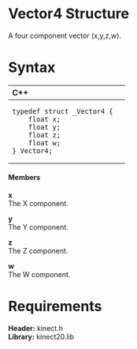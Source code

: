 Vector4 Structure  
=================  

A four component vector (x,y,z,w). <span id="syntaxSection"></span>

Syntax  
======  

<table>
<colgroup>
<col width="100%" />
</colgroup>
<thead>
<tr class="header">
<th align="left">C++</th>
</tr>
</thead>
<tbody>
<tr class="odd">
<td align="left"><pre><code>typedef struct _Vector4 {  
    float x;  
    float y;  
    float z;  
    float w;  
} Vector4;</code></pre></td>
</tr>
</tbody>
</table>

<span id="ID4EG"></span>
#### Members  

**x**    
The X component.  

**y**    
The Y component.  

**z**    
The Z component.  

**w**    
The W component.  

<span id="requirements"></span>

Requirements  
============  

**Header:** kinect.h  
**Library:** kinect20.lib  



<!--Please do not edit the data in the comment block below.-->
<!--
TOCTitle : Vector4 Structure
RLTitle : Vector4 Structure
KeywordK : Vector4 structure
KeywordF : Vector4
KeywordF : Microsoft.Kinect.kinect.Vector4
KeywordA : T:Microsoft.Kinect.kinect.Vector4
AssetID : T:Microsoft.Kinect.kinect.Vector4
Locale : en-us
CommunityContent : 1
APIType : Managed
APILocation : 
APIName : Microsoft.Kinect.kinect.Vector4
TargetOS : Windows
TopicType : kbSyntax
DevLang : C++
DocSet : K4Wv2
ProjType : K4Wv2Proj
Technology : Kinect for Windows
Product : Kinect for Windows SDK v2
productversion : 20
-->
